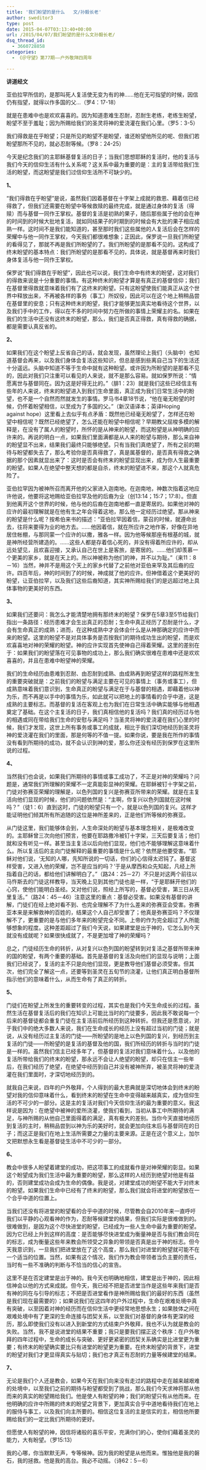 ```yaml
---
title: '我们盼望的是什么   文/孙毅长老'
author: sweditor3
type: post
date: 2015-04-07T03:13:40+00:00
url: /2015/04/07/我们盼望的是什么文孙毅长老/
dsq_thread_id:
  - 3660728858
categories:
  - 《＠守望》第77期——户外敬拜四周年

---
```

**讲道经文**

亚伯拉罕所信的，是那叫死人复活使无变为有的神……他在无可指望的时候，因信仍有指望，就得以作多国的父&#8230;（罗4：17-18）

就是在患难中也是欢欢喜喜的。因为知道患难生忍耐，忍耐生老练，老练生盼望，盼望不至于羞耻；因为所赐给我们的圣灵将神的爱浇灌在我们心里。（罗5：3-5）

我们得救是在乎盼望；只是所见的盼望不是盼望，谁还盼望他所见的呢、但我们若盼望那所不见的，就必忍耐等候。（罗8：24-25）

今天是纪念我们的主耶稣基督复活的日子；当我们思想耶稣的复活时，他的复活与我们今天的信仰生活有什么关系呢？这关系中最为重要的是：主的复活带给我们生活的盼望，而这盼望是我们过信仰生活所不可缺少的。

**1、**

“我们得救在乎盼望”是说，虽然我们因着基督在十字架上成就的救恩、藉着信已经得救了，但我们还需要在盼望中等候救赎的最终完成，就是通过身体的复活（得赎）而与基督一同作王掌权。基督的复活是初熟的果子，随后那些属于他的会在神的时间到的时候大批地复活，就如同结果子的时期到的时候会有大批的果子相应成熟一样。这时间不是我们能知道的，甚至那时我们这些属他的人复活后会在怎样的荣耀中与他一同作王掌权，今天我们都很难想象；正因此，保罗说一旦我们所盼望的看得见了，那就不再是我们所盼望的了。我们所盼望的是那看不见的。这构成了终末盼望的基本特点：我们所盼望的是那看不见的，具体说，就是基督再来时我们身体复活与他一同作王掌权。

保罗说“我们得救在乎盼望”，因此也可以说，我们生命中有终末的盼望，这对我们的得救来说是十分重要的事情。有这种终末的盼望才算是有真正的基督信仰；我们在基督里得救就意味着我们有了这终末的盼望。只有这盼望使我们能真正从这个世界中释放出来，不再被各样的事务（事工）所奴役，因此可以在这个地上稍稍品尝在基督里的安息；只有这种终末的盼望，我们才能够更加真实地看待这个世界，以及我们手中的工作，得以在不多的时间中努力在所做的事情上荣耀主的名。如果在我们的生活中还没有这终末的盼望，那么，我们是否真正得救，真有得救的确据，都是需要认真反省的。

**2、**

如果我们在这个盼望上反省自己的话，就会发现，虽然理论上我们（头脑中）也知道基督会再来，以及我们身体会复活这些知识，但总是感到些离自己当下的生活还十分遥远。头脑中知道不等于生命中就有这种盼望。或许因为所盼望的是那看不见的，因此对我们只注重可以看见的人来说，就不是那么容易。就如保罗所说：“情愿离世与基督同在。因为这是好得无比的。”（腓1：23）就是我们这些已经信主有些年的人来说，终末的盼望进入到我们生命里面，真正成为我们日常生活中的盼望，也不是一个自然而然就发生的事情。罗马书4章18节说，“他在毫无盼望的时候，仍怀着盼望相信，以至成为了多国的父。”（新汉语译本；英译Hoping against hope）这里看上去似乎有点矛盾：既然他已经毫无盼望了，怎样还在盼望中相信呢？既然已经绝望了，怎么还能在盼望中相信呢？早期教父屈梭多模的解释是，在没有了属人的盼望时，所怀的是从神来的盼望，而这盼望是从神明确的应许来的。再说的明白一点，如果我们里面满都是从人来的盼望与期待，那么来自神的盼望显不出来，结果我们最终只能够绝望。只有当我们真绝望了，所有之前的期待与盼望都失去了，那么考验你是否真得救了，真是属基督的，是否真有得救之确据的那个因素就显出来了：这时是否会有终末的盼望显现出来，成为你人生最重要的盼望。如果人在绝望中整天想的都是自杀，终末的盼望进不来，那这个人就真危险了。

亚伯拉罕因为被神所召而离开他的父家进入迦南地。在迦南地，神数次指着这地应许他说，他要将这地赐给亚伯拉罕及他的后裔为业（创13:14；15:7；17:8）。但直到他离开这个世界的时候，他与他的后裔在迦南地都一直是寄居的。如果他对神的应许的最初理解就是在他有生之年会得着这地，那么他一定经历过绝望。那从神来的盼望是什么呢？按希伯来书的描述：“亚伯拉罕因着信，蒙召的时候，就遵命出去，往将来要得为业的地方去。……他因着信，就在所应许之地作客，好像在异地居住帐棚，与那同蒙一个应许的以撒，雅各一样。因为他等候那座有根基的城，就是神所经营所建造的。……这些人都是存着信心死的，并没有得着所应许的，却从远处望见，且欢喜迎接，又承认自己在世上是客旅，是寄居的。……他们却羡慕一个更美的家乡，就是在天上的。所以神被称为他们的神，并不以为耻。”（来11：8－16）当然，神并不是用这个天上的家乡代替了之前他对亚伯来罕及其后裔的应许。四百年后，神的时间到了的时候，神成就了他的应许。但神借着这个更美好的盼望，让亚伯拉罕，以及我们这些后裔知道，其实神所赐给我们的是远超过地上具体事物的更美好的东西。

**3、**

如果我们还要问：我怎么才能清楚地拥有那终末的盼望？保罗在5章3至5节给我们指出一条路径：经历患难才会生出真正的忍耐；生命中真正经历了忍耐是什么，才会有生命真正的成熟；进而，在这种成熟中才会体会什么是从神那确定的应许中而来的盼望。这里的盼望不是对具体事务是否按我们的期待成功生出的盼望，而是欢欢喜喜地对神的荣耀的盼望。神的应许实现首先使神自己得着荣耀。这里的差别在于：如果我们的盼望落在可见事物的成功上，那么我们确实很难在患难中还是欢欢喜喜的，并且在患难中盼望神的荣耀。

我们的生命经历由患难到忍耐、由忍耐到成熟、由成熟再到盼望这样的路程所发生的重要突破就是：之前我们的盼望与满足主要在可见的事情上（事务或事工），但成熟意味着我们意识到，生命真正的盼望与满足在于与基督的相遇，即藉着他以神为乐，而不再是以手中的事情为乐，如此就可以把地上的事情看的合乎中道，这是成熟的主要标志。而基督的复活在客观上也为我们在日常生活中确实能够与他相遇奠定了基础。在这个主复活的日子，我们真相信他的复活吗？我们真的经历过与他的相遇或同在带给我们生命的安慰与满足吗？当圣灵将神的爱浇灌在我们心里的时候，我们才发现，这世上所有事务或事工的成就，相比于我们深切地经历到圣灵将神的爱浇灌在我们的里面，那是何等的不值一提。如果你说，要是我在所作的事情没有看到所期待的成功，就不会认识到神的爱，那么你还没有经历到保罗在这里所说的过程。

**4、**

当然我们也会说，如果我们所期待的事情或事工成功了，不正是对神的荣耀吗？问题是，通常我们所理解的荣耀不一定真能彰显神的荣耀。在耶稣被钉十字架之前，门徒对弥赛亚荣耀的理解是，以色列国的复兴是弥赛亚所带来的荣耀。就是在主复活向他们显现的时候，他们的问题依然是：“主啊，你复兴以色列国就在这时候吗？”（徒1：6）直到这时，门徒的盼望只有一个，就是以色列国的复兴。这样才能证明他们倾其所有所追随的这位是神所差来的，正是他们所等候的弥赛亚。

从门徒这里，我们能够体会到，人生命深处的盼望与基本理念相关，是极难改变的。主耶稣曾三次向他们预言，他要在耶路撒冷被钉十字架，三天后要复活；他们就和没有听见一样。甚至当主复活以后向他们显现，他们也不能够理解这意味着什么。所以复活后的主向门徒解释的最重要的事情是什么呢？依然是他要受害。“耶稣对他们说，‘无知的人哪，先知所说的一切话，你们的心信得太迟钝了。基督这样受害，又进入他的荣耀，岂不是应当的吗？’于是从摩西和众先知起，凡经上所指着自己的话，都给他们讲解明白了。”（路24：25－27）不只是对这两个前往以马忤斯去的门徒这样教导，当天晚上见到其他门徒也是一样，“于是耶稣开他们的心窍，使他们能明白圣经。又对他们说，照经上所写的，基督必受害，第三日从死里复活。”（路24：45－46）注意这里的重点：基督必受害。如果没有基督的讲解，门徒们在经上绝对看不到、也完全理解不了为什么差来的弥赛亚会受害。弥赛亚本来是来解救神的百姓的，结果这个人自己却受害了；他真是弥赛亚吗？不仅理解不了，更重要的是与他们多年来的盼望完全不同。上帝的作为完全超过了人所能够想象的程度。这种差距超过了我们今天说，如果建堂是出于神的，它怎么到今天就没有成就呢？如果很快成就了，不是更加增了神的荣耀吗？

总之，门徒经历生命的转折，从对复兴以色列国的盼望转到对复活之基督所带来神的国的盼望，有两个重要的基础。首先是基督的复活及向他们的显现与说明；上面我们已经说了，复活的主不只是向他们显现，更是教导他们基督必须受害。但其次，他们完全了解这一点，还要等到圣灵在五旬节的浇灌，让他们真正明白基督所指示他们的意味着什么，从而生命有了真正的转折。

**5、**

门徒们在盼望上所发生的重要转变的过程，其实也是我们今天生命成长的过程。虽然生活在基督复活后的我们在知识上可能比当时的门徒要多，因此我不敢说每一个后来的基督徒都会重复门徒在主复活前后所经历到这种转折。但我还是愿意说，对于我们中的绝大多数人来说，我们在生命成长的经历上没有超过当初的门徒；就是说，从没有经历过主复活的门徒——所盼望的是地上以色列国的复兴，到经历到主复活的门徒——所盼望的是复活的基督及他的国，我们所经历的转折与当时的门徒是一样的。虽然我们信主已经多年了，但基督的复活对我们意味着什么，以及他的复活所带给我们的终末的盼望，那永远不会让人绝望的盼望，却只在信主一些年后，在我们经历了绝望，在绝望中经历到自己并没有被神所弃，被圣灵将神的爱浇灌在我们里面时，才深切地经历到的。

就我自己来说，四年的户外敬拜，个人得到的最大恩典就是深切地体会到终末的盼望对我的信仰意味着什么，看到终末的盼望在生命中变得越来越真实，成为信仰生活的不可少的一部分。这是主的复活对我们今天信仰生活的最为重要的意义。我这样说是因为：在绝望中被神的爱所浇灌，使我们看到，当初从事工中所期待的满足，与神所赐的从他自己里面得着的满足，真有极大的差别。当你今天直接地经历到复活的主时，稍稍品尝到以神为乐的美好时，就会更加向往末后与基督同在的日子；而这正是我们在地上生活所需要之力量的主要来源。正是在这个意义上，加尔文把默想永生看是基督徒生活中不可少的一部分。

**6、**

教会中很多人盼望着建堂的成功，把这项事工的成就看作是对神荣耀的彰显。如果这个盼望成为我们生活中最为重要的盼望，那么这样的人经历到绝望对他是有益的，否则建堂成功会成为生命的偶像。我是说，对建堂成功的盼望不能大于对终末的盼望。如果我们生命中已经有了终末的盼望，那么我们就会将进堂的盼望放在一个合乎中道的位置上。

当我们还没有将进堂的盼望看的合乎中道的时候，尽管教会自2010年来一直呼吁我们以平静的心观看神的作为，忍耐等候建堂的结果，但我们实际是很难做到的。很难做到，是因为这个尽快进堂的盼望，已经成为一些人生命中最为重要的盼望。因为它已经上升到这样的高度：是否能够尽快进堂成为衡量神是否与我们教会同在的标志，成为衡量这些年来教会所领受之异象的带领是否真是出于神的标志。但今天我意识到，一旦我们把进堂放在了这个高度，那么我们对进堂的盼望就可能不在一个适当的位置。当然，如果有这个情况，我们作为教会带领者当负主要的责任，当时有一些不准确的判断与不恰当的信心的宣告。

这里不是在否定建堂是出于神的。我今天也明确地相信，建堂是出于神的，因此相信神会以他的方式来成就。但今天，我已经不把是否进堂当作是这些年来我们是否有神的同在与引导的标志；不把是否进堂看作是神所赐给我们的最好的东西（虽然是我们现在最需要的）；如果说我们在这四年的户外过程中，生命在艰难处境中真有突破，以至因着对神的经历而在信仰生活中更经常地思想永生；如果肢体之间在艰难处境中有了更深的生命连接与团契关系，以至我们对基督的身体有更深的经历，那么即使我们没有以进入到新堂的方式结束户外敬拜，我也不认为就是教会的失败。当然，我不是说进堂的结果不重要；我只是要我们摆正这个秩序：在户外敬拜的四年过程中，生命的成长与突破、更好更紧密的团契关系确实是比进堂更为重要；有终末的盼望确实要比只有进堂的盼望更为重要。在终末盼望的背景下，进堂的盼望对我们才更显得真实与贴切；我们也才真正有忍耐的力量等候建堂的结果。

**7、**

无论是我们个人还是教会，如果今天在我们向来没有走过的路程中走在越来越艰难的处境中，以至我们之前的期待与盼望都受到了挑战，那么我们今天求神将那从他而来的真实的盼望赐给我们。他是使人有盼望的神；我们的盼望只有从他而来。在他明确的应许中所赐的终末的盼望之背景下，更加真实合乎中道地看待我们在地上的服侍与事工，以及我们向主所要的。相信这位复活的主是信实的主，相信他所要赐给我们的一定比我们所期待的更好。

但愿使人有盼望的神，因信将诸般的喜乐平安，充满你们的心，使你们藉着圣灵的能力，大有盼望。（罗15:13）

我的心哪，你当默默无声，专等候神。因为我的盼望是从他而来。惟独他是我的磐石，我的拯救。他是我的高台。我必不动摇。（诗62：5－6）

&nbsp;